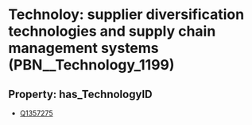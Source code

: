 # Technoloy: __supplier diversification technologies and supply chain management systems__ (PBN__Technology_1199)

## Property: has_TechnologyID

* [Q1357275](Q1357275)

